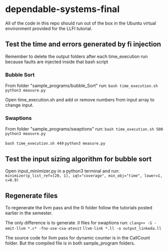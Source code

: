 # dependable-systems-final
All of the code in this repo should run out of the box in the Ubuntu virtual environment provided for the LLFI tutorial.

## Test the time and errors generated by fi injection

Remember to delete the output folders after each time_execution run because faults are injected inside that bash script

### Bubble Sort
From folder "sample_programs/bubble_Sort" run:
`bash time_execution.sh`
`python3 measure.py`

Open time_execution.sh and add or remove numbers from input array to change input.

### Swaptions
From folder "sample_programs/swaptions" run:
`bash time_execution.sh 500`
`python3 measure.py`

`bash time_execution.sh 449`
`python3 measure.py`

## Test the input sizing algorithm for bubble sort

Open input_minimizer.py in a python3 terminal and run:
`minimizer(p_list_ref=[20, 1], iqt="coverage", min_obj="time", lower=1, c=0.9)`

## Regenerate files

To regenerate the llvm pass and the lli folder follow the tutorials posted earlier in the semester.

The only difference is to generate .ll files for swaptions run:
`clang++ -S -emit-llvm *.c* -fno-use-cxa-atexit`
`llvm-link *.ll -o output_linkeda.ll`

The source code for llvm pass for dynamic counter is in the CallCount folder. But the compiled file is in both sample_program folders.








